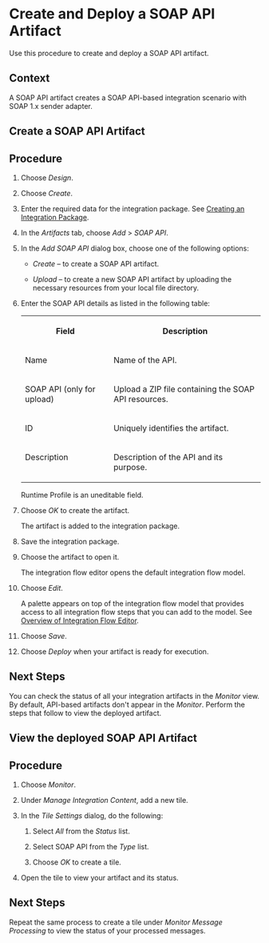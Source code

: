 <!-- loio1a439afed5f44c2b8b493112f44eb634 -->

# Create and Deploy a SOAP API Artifact

Use this procedure to create and deploy a SOAP API artifact.



<a name="loio1a439afed5f44c2b8b493112f44eb634__context_mn5_tdk_f4b"/>

## Context

A SOAP API artifact creates a SOAP API-based integration scenario with SOAP 1.x sender adapter.

<a name="task_c2h_xgc_hpb"/>

<!-- task\_c2h\_xgc\_hpb -->

## Create a SOAP API Artifact



<a name="task_c2h_xgc_hpb__steps_qxn_mvw_b4b"/>

## Procedure

1.  Choose *Design*.

2.  Choose *Create*.

3.  Enter the required data for the integration package. See [Creating an Integration Package](creating-an-integration-package-9126d79.md).

4.  In the *Artifacts* tab, choose *Add* \> *SOAP API*.

5.  In the *Add SOAP API* dialog box, choose one of the following options:

    -   *Create* – to create a SOAP API artifact.

    -   *Upload* – to create a new SOAP API artifact by uploading the necessary resources from your local file directory.


6.  Enter the SOAP API details as listed in the following table:


    <table>
    <tr>
    <th valign="top">

    Field


    
    </th>
    <th valign="top">

    Description


    
    </th>
    </tr>
    <tr>
    <td valign="top">
    
    Name


    
    </td>
    <td valign="top">
    
    Name of the API.


    
    </td>
    </tr>
    <tr>
    <td valign="top">
    
    SOAP API \(only for upload\)


    
    </td>
    <td valign="top">
    
    Upload a ZIP file containing the SOAP API resources.


    
    </td>
    </tr>
    <tr>
    <td valign="top">
    
    ID


    
    </td>
    <td valign="top">
    
    Uniquely identifies the artifact.


    
    </td>
    </tr>
    <tr>
    <td valign="top">
    
    Description


    
    </td>
    <td valign="top">
    
    Description of the API and its purpose.


    
    </td>
    </tr>
    </table>
    
    Runtime Profile is an uneditable field.

7.  Choose *OK* to create the artifact.

    The artifact is added to the integration package.

8.  Save the integration package.

9.  Choose the artifact to open it.

    The integration flow editor opens the default integration flow model.

10. Choose *Edit*.

    A palette appears on top of the integration flow model that provides access to all integration flow steps that you can add to the model. See [Overview of Integration Flow Editor](overview-of-integration-flow-editor-db10beb.md).

11. Choose *Save*.

12. Choose *Deploy* when your artifact is ready for execution.




<a name="task_c2h_xgc_hpb__postreq_izn_tzq_f4b"/>

## Next Steps

You can check the status of all your integration artifacts in the *Monitor* view. By default, API-based artifacts don't appear in the *Monitor*. Perform the steps that follow to view the deployed artifact.

<a name="task_bp3_dhc_hpb"/>

<!-- task\_bp3\_dhc\_hpb -->

## View the deployed SOAP API Artifact



<a name="task_bp3_dhc_hpb__steps_v4n_2hc_hpb"/>

## Procedure

1.  Choose *Monitor*.

2.  Under *Manage Integration Content*, add a new tile.

3.  In the *Tile Settings* dialog, do the following:

    1.  Select *All* from the *Status* list.

    2.  Select SOAP API from the *Type* list.

    3.  Choose *OK* to create a tile.


4.  Open the tile to view your artifact and its status.




<a name="task_bp3_dhc_hpb__postreq_jcn_xq4_gpb"/>

## Next Steps

Repeat the same process to create a tile under *Monitor Message Processing* to view the status of your processed messages.

